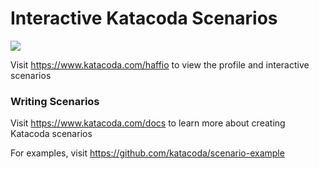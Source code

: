 # Interactive Katacoda Scenarios

[![](http://shields.katacoda.com/katacoda/haffio/count.svg)](https://www.katacoda.com/haffio "Get your profile on Katacoda.com")

Visit https://www.katacoda.com/haffio to view the profile and interactive scenarios

### Writing Scenarios
Visit https://www.katacoda.com/docs to learn more about creating Katacoda scenarios

For examples, visit https://github.com/katacoda/scenario-example
